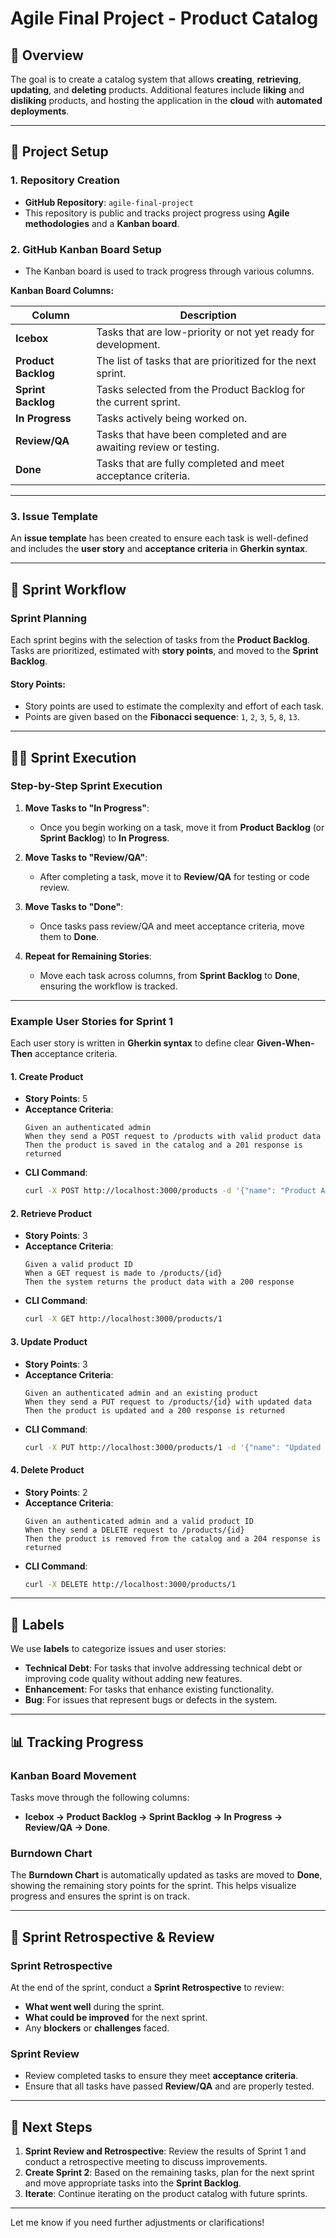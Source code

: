 # Agile Final Project - Product Catalog

## 📖 Overview

The goal is to create a catalog system that allows **creating**, **retrieving**, **updating**, and **deleting** products. Additional features include **liking** and **disliking** products, and hosting the application in the **cloud** with **automated deployments**.

---

## 🚀 Project Setup

### 1. **Repository Creation**
- **GitHub Repository**: `agile-final-project`
- This repository is public and tracks project progress using **Agile methodologies** and a **Kanban board**.

### 2. **GitHub Kanban Board Setup**
- The Kanban board is used to track progress through various columns.
  
**Kanban Board Columns:**

| **Column**     | **Description**                                                                 |
|----------------|---------------------------------------------------------------------------------|
| **Icebox**     | Tasks that are low-priority or not yet ready for development.                    |
| **Product Backlog** | The list of tasks that are prioritized for the next sprint.                     |
| **Sprint Backlog** | Tasks selected from the Product Backlog for the current sprint.                 |
| **In Progress**| Tasks actively being worked on.                                                 |
| **Review/QA**  | Tasks that have been completed and are awaiting review or testing.              |
| **Done**       | Tasks that are fully completed and meet acceptance criteria.                     |

---

### 3. **Issue Template**
An **issue template** has been created to ensure each task is well-defined and includes the **user story** and **acceptance criteria** in **Gherkin syntax**.

---

## 📝 Sprint Workflow

### **Sprint Planning**
Each sprint begins with the selection of tasks from the **Product Backlog**. Tasks are prioritized, estimated with **story points**, and moved to the **Sprint Backlog**.

#### **Story Points**:
- Story points are used to estimate the complexity and effort of each task.
- Points are given based on the **Fibonacci sequence**: `1`, `2`, `3`, `5`, `8`, `13`.

---

## 🧑‍💻 Sprint Execution

### **Step-by-Step Sprint Execution**

1. **Move Tasks to "In Progress"**:  
   - Once you begin working on a task, move it from **Product Backlog** (or **Sprint Backlog**) to **In Progress**.

2. **Move Tasks to "Review/QA"**:  
   - After completing a task, move it to **Review/QA** for testing or code review.

3. **Move Tasks to "Done"**:  
   - Once tasks pass review/QA and meet acceptance criteria, move them to **Done**.

4. **Repeat for Remaining Stories**:  
   - Move each task across columns, from **Sprint Backlog** to **Done**, ensuring the workflow is tracked.

---

### **Example User Stories for Sprint 1**
Each user story is written in **Gherkin syntax** to define clear **Given-When-Then** acceptance criteria.

#### **1. Create Product**
- **Story Points**: 5
- **Acceptance Criteria**:
    ```gherkin
    Given an authenticated admin
    When they send a POST request to /products with valid product data
    Then the product is saved in the catalog and a 201 response is returned
    ```
- **CLI Command**:
    ```bash
    curl -X POST http://localhost:3000/products -d '{"name": "Product A", "price": 100}'
    ```

#### **2. Retrieve Product**
- **Story Points**: 3
- **Acceptance Criteria**:
    ```gherkin
    Given a valid product ID
    When a GET request is made to /products/{id}
    Then the system returns the product data with a 200 response
    ```
- **CLI Command**:
    ```bash
    curl -X GET http://localhost:3000/products/1
    ```

#### **3. Update Product**
- **Story Points**: 3
- **Acceptance Criteria**:
    ```gherkin
    Given an authenticated admin and an existing product
    When they send a PUT request to /products/{id} with updated data
    Then the product is updated and a 200 response is returned
    ```
- **CLI Command**:
    ```bash
    curl -X PUT http://localhost:3000/products/1 -d '{"name": "Updated Product", "price": 120}'
    ```

#### **4. Delete Product**
- **Story Points**: 2
- **Acceptance Criteria**:
    ```gherkin
    Given an authenticated admin and a valid product ID
    When they send a DELETE request to /products/{id}
    Then the product is removed from the catalog and a 204 response is returned
    ```
- **CLI Command**:
    ```bash
    curl -X DELETE http://localhost:3000/products/1
    ```

---

## 🔖 Labels

We use **labels** to categorize issues and user stories:

- **Technical Debt**: For tasks that involve addressing technical debt or improving code quality without adding new features.
- **Enhancement**: For tasks that enhance existing functionality.
- **Bug**: For issues that represent bugs or defects in the system.

---

## 📊 Tracking Progress

### **Kanban Board Movement**
Tasks move through the following columns:
- **Icebox → Product Backlog → Sprint Backlog → In Progress → Review/QA → Done**.

### **Burndown Chart**
The **Burndown Chart** is automatically updated as tasks are moved to **Done**, showing the remaining story points for the sprint. This helps visualize progress and ensures the sprint is on track.

---

## 🔄 Sprint Retrospective & Review

### **Sprint Retrospective**
At the end of the sprint, conduct a **Sprint Retrospective** to review:
- **What went well** during the sprint.
- **What could be improved** for the next sprint.
- Any **blockers** or **challenges** faced.

### **Sprint Review**
- Review completed tasks to ensure they meet **acceptance criteria**.
- Ensure that all tasks have passed **Review/QA** and are properly tested.

---

## 🚀 Next Steps

1. **Sprint Review and Retrospective**: Review the results of Sprint 1 and conduct a retrospective meeting to discuss improvements.
2. **Create Sprint 2**: Based on the remaining tasks, plan for the next sprint and move appropriate tasks into the **Sprint Backlog**.
3. **Iterate**: Continue iterating on the product catalog with future sprints.

---

Let me know if you need further adjustments or clarifications!

